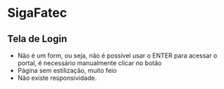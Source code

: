 # SigaFatec

## Tela de Login
* Não é um form, ou seja, não é possível usar o ENTER para acessar o portal, é necessário manualmente clicar no botão
* Página sem estilização, muito feio
* Não existe responsividade.
